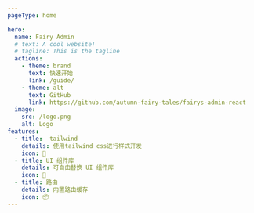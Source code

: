 ```yaml
---
pageType: home

hero:
  name: Fairy Admin
  # text: A cool website!
  # tagline: This is the tagline
  actions:
    - theme: brand
      text: 快速开始
      link: /guide/
    - theme: alt
      text: GitHub
      link: https://github.com/autumn-fairy-tales/fairys-admin-react
  image:
    src: /logo.png
    alt: Logo
features:
  - title:  tailwind
    details: 使用tailwind css进行样式开发
    icon: 🎨
  - title: UI 组件库
    details: 可自由替换 UI 组件库
    icon: 🎨
  - title: 路由
    details: 内置路由缓存
    icon: 📦
---
```

